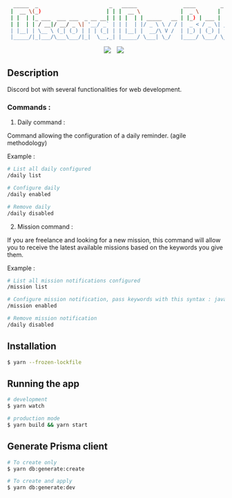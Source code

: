 ```bash

  _____  _                       _   _____               ____        _
 |  __ \(_)                     | | |  __ \             |  _ \      | |
 | |  | |_ ___  ___ ___  _ __ __| | | |  | | _____   __ | |_) | ___ | |_
 | |  | | / __|/ __/ _ \| '__/ _` | | |  | |/ _ \ \ / / |  _ < / _ \| __|
 | |__| | \__ \ (_| (_) | | | (_| | | |__| |  __/\ V /  | |_) | (_) | |_
 |_____/|_|___/\___\___/|_|  \__,_| |_____/ \___| \_/   |____/ \___/ \__|


```

<div align="center">
	<img src="https://img.shields.io/badge/DiscordJS-7289da?style=for-the-badge&logo=Discord&logoColor=white" style="margin-right: 10px"></img>
	<img src="https://img.shields.io/badge/prisma-2D3748?style=for-the-badge&logo=prisma&logoColor=white" style="margin-right: 10px"></img>
</div>

## Description

Discord bot with several functionalities for web development.

### Commands :

1. Daily command :

Command allowing the configuration of a daily reminder. (agile methodology)

Example :

```bash
# List all daily configured
/daily list

# Configure daily
/daily enabled

# Remove daily
/daily disabled
```

2. Mission command :

If you are freelance and looking for a new mission, this command will allow you to receive the latest available missions based on the keywords you give them.

Example :

```bash
# List all mission notifications configured
/mission list

# Configure mission notification, pass keywords with this syntax : java,python,typescript
/mission enabled

# Remove mission notification
/daily disabled
```

## Installation

```bash
$ yarn --frozen-lockfile
```

## Running the app

```bash
# development
$ yarn watch

# production mode
$ yarn build && yarn start
```

## Generate Prisma client

```bash
# To create only
$ yarn db:generate:create

# To create and apply
$ yarn db:generate:dev
```
